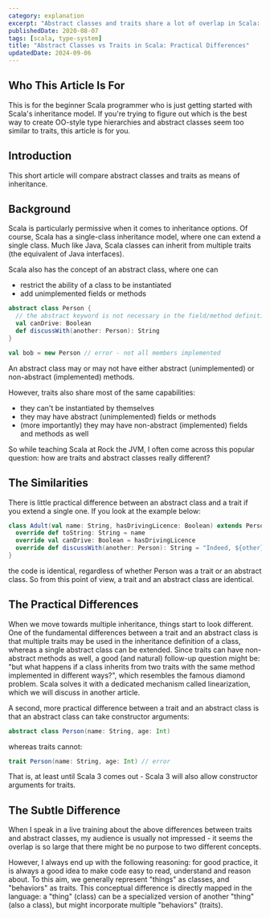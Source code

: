 ```yaml
---
category: explanation
excerpt: "Abstract classes and traits share a lot of overlap in Scala: discover how they actually differ"
publishedDate: 2020-08-07
tags: [scala, type-system]
title: "Abstract Classes vs Traits in Scala: Practical Differences"
updatedDate: 2024-09-06
---
```


## Who This Article Is For

This is for the beginner Scala programmer who is just getting started with Scala's inheritance model. If you're trying to figure out which is the best way to create OO-style type hierarchies and abstract classes seem too similar to traits, this article is for you.

## Introduction

This short article will compare abstract classes and traits as means of inheritance.

## Background

Scala is particularly permissive when it comes to inheritance options. Of course, Scala has a single-class inheritance model, where one can extend a single class. Much like Java, Scala classes can inherit from multiple traits (the equivalent of Java interfaces).

Scala also has the concept of an abstract class, where one can

- restrict the ability of a class to be instantiated
- add unimplemented fields or methods

```scala
abstract class Person {
  // the abstract keyword is not necessary in the field/method definition
  val canDrive: Boolean
  def discussWith(another: Person): String
}

val bob = new Person // error - not all members implemented
```

An abstract class may or may not have either abstract (unimplemented) or non-abstract (implemented) methods.

However, traits also share most of the same capabilities:

- they can't be instantiated by themselves
- they may have abstract (unimplemented) fields or methods
- (more importantly) they may have non-abstract (implemented) fields and methods as well

So while teaching Scala at Rock the JVM, I often come across this popular question: how are traits and abstract classes really different?

## The Similarities

There is little practical difference between an abstract class and a trait if you extend a single one. If you look at the example below:

```scala
class Adult(val name: String, hasDrivingLicence: Boolean) extends Person {
  override def toString: String = name
  override val canDrive: Boolean = hasDrivingLicence
  override def discussWith(another: Person): String = "Indeed, ${other}, Kant was indeed revolutionary for his time..."
}
```

the code is identical, regardless of whether Person was a trait or an abstract class. So from this point of view, a trait and an abstract class are identical.

## The Practical Differences

When we move towards multiple inheritance, things start to look different. One of the fundamental differences between a trait and an abstract class is that multiple traits may be used in the inheritance definition of a class, whereas a single abstract class can be extended. Since traits can have non-abstract methods as well, a good (and natural) follow-up question might be: "but what happens if a class inherits from two traits with the same method implemented in different ways?", which resembles the famous diamond problem. Scala solves it with a dedicated mechanism called linearization, which we will discuss in another article.

A second, more practical difference between a trait and an abstract class is that an abstract class can take constructor arguments:

```scala
abstract class Person(name: String, age: Int)
```

whereas traits cannot:

```scala
trait Person(name: String, age: Int) // error
```

That is, at least until Scala 3 comes out - Scala 3 will also allow constructor arguments for traits.

## The Subtle Difference

When I speak in a live training about the above differences between traits and abstract classes, my audience is usually not impressed - it seems the overlap is so large that there might be no purpose to two different concepts.

However, I always end up with the following reasoning: for good practice, it is always a good idea to make code easy to read, understand and reason about. To this aim, we generally represent "things" as classes, and "behaviors" as traits. This conceptual difference is directly mapped in the language: a "thing" (class) can be a specialized version of another "thing" (also a class), but might incorporate multiple "behaviors" (traits).
